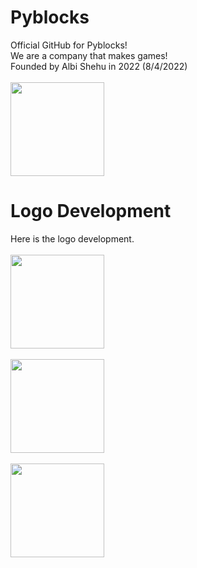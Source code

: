 # Pyblocks
Official GitHub for Pyblocks!
<br>We are a company that makes games!</br>
Founded by Albi Shehu in 2022 (8/4/2022)
<br></br>
<img src="https://user-images.githubusercontent.com/68329886/182908086-0a0fa36c-a6db-46ca-8b66-df4c7fd16316.png" height="150" width="150">

 # Logo Development
 Here is the logo development.
 <br></br>
 <img src="https://user-images.githubusercontent.com/68329886/182908206-a9a7ef29-41b8-485d-b261-4676d2e8e681.png" height="150" width="150">
 <br></br>
  <img src="https://user-images.githubusercontent.com/68329886/182909261-0fb38524-2a00-4dd5-94fb-f26ee6c289cf.png" height="150" width="150">
 <br></br>
 <img src="https://user-images.githubusercontent.com/68329886/182908086-0a0fa36c-a6db-46ca-8b66-df4c7fd16316.png" height="150" width="150">
